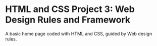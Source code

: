 # HTML and CSS Project 3: Web Design Rules and Framework

A basic home page coded with HTML and CSS, guided by Web design rules.
